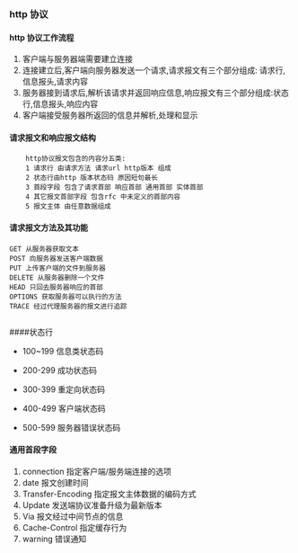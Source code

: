 ### http 协议

#### http 协议工作流程 
1. 客户端与服务器端需要建立连接
2. 连接建立后,客户端向服务器发送一个请求,请求报文有三个部分组成: 请求行,信息报头,请求内容
3. 服务器接到请求后,解析该请求并返回响应信息,响应报文有三个部分组成:状态行,信息报头,响应内容
4. 客户端接受服务器所返回的信息并解析,处理和显示

#### 请求报文和响应报文结构

```
    http协议报文包含的内容分五类: 
    1 请求行 由请求方法 请求url http版本 组成
    2 状态行由http 版本状态码 原因短句最长
    3 首段字段 包含了请求首部 响应首部 通用首部 实体首部
    4 其它报文首部字段 包含rfc 中未定义的首部内容
    5 报文主体 由任意数据组成

```


#### 请求报文方法及其功能

```
GET 从服务器获取文本 
POST 向服务器发送客户端数据
PUT 上传客户端的文件到服务器
DELETE 从服务器删除一个文件
HEAD 只回去服务器响应的首部
OPTIONS 获取服务器可以执行的方法
TRACE 经过代理服务器的报文进行追踪


```


####状态行

* 100~199 信息类状态码



* 200-299 成功状态码


* 300-399 重定向状态码


* 400-499 客户端状态码

* 500-599 服务器错误状态码



#### 通用首段字段

1. connection 指定客户端/服务端连接的选项
2. date 报文创建时间
3. Transfer-Encoding 指定报文主体数据的编码方式
4. Update 发送端协议准备升级为最新版本
5. Via 报文经过中间节点的信息
6. Cache-Control 指定缓存行为
7. warning 错误通知

